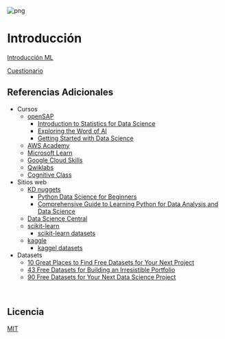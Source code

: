 ![png](imagenes/logotipo-axity-ppt.png)

# Introducción

[Introducción ML](Diapositivas/Parte%2001.Introducci%C3%B3n/Secci%C3%B3n%2001)

[Cuestionario](https://forms.office.com/r/k3DtdFpn5B)
 

## Referencias Adicionales

* Cursos
     * [openSAP](https://open.sap.com)
          * [Introduction to Statistics for Data Science](https://open.sap.com/courses/ds0)
          * [Exploring the Word of AI](https://open.sap.com/courses/ai1)  
          * [Getting Started with Data Science](https://open.sap.com/courses/ds3)  
     * [AWS Academy](https://aws.amazon.com/training/awsacademy/)
     * [Microsoft Learn](https://docs.microsoft.com/en-us/learn/)
     * [Google Cloud Skills](https://partner.cloudskillsboost.google/)
     * [Qwiklabs](https://www.qwiklabs.com/)
     * [Cognitive Class](https://cognitiveclass.ai/)
* Sitios web
     * [KD nuggets](https://www.kdnuggets.com/)
          * [Python Data Science for Beginners](https://www.kdnuggets.com/2019/02/python-data-science-beginners.html)
          * [Comprehensive Guide to Learning Python for Data Analysis and Data Science](https://www.kdnuggets.com/2016/04/datacamp-learning-python-data-analysis-data-science.html)
     * [Data Science Central](https://www.datasciencecentral.com/)
     * [scikit-learn](https://scikit-learn.org)
          * [scikit-learn datasets](https://scikit-learn.org/stable/datasets.html)
     * [kaggle](https://www.kaggle.com)
          * [kaggel datasets](https://www.kaggle.com/datasets)
* Datasets
     * [10 Great Places to Find Free Datasets for Your Next Project](https://careerfoundry.com/en/blog/data-analytics/where-to-find-free-datasets/)
     * [43 Free Datasets for Building an Irresistible Portfolio](https://www.dataquest.io/blog/free-datasets-for-projects/)
     * [90 Free Datasets for Your Next Data Science Project](https://www.interviewquery.com/p/free-datasets)

&nbsp;
&nbsp;

## Licencia

[MIT](https://opensource.org/licenses/MIT)


